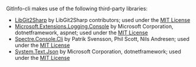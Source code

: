 GitInfo-cli makes use of the following third-party libraries:
- [LibGit2Sharp](https://github.com/libgit2/libgit2sharp) by LibGit2Sharp contributors; used under the [MIT License](https://github.com/libgit2/libgit2sharp/blob/master/LICENSE.md)
- [Microsoft.Extensions.Logging.Console](https://www.nuget.org/packages/microsoft.extensions.logging.console) by Microsoft Corporation, dotnetframework, aspnet; used under the [MIT License](https://licenses.nuget.org/MIT)
- [Spectre.Console.Cli](https://github.com/spectreconsole/spectre.console) by Patrik Svensson, Phil Scott, Nils Andresen; used under the [MIT License](https://github.com/spectreconsole/spectre.console/blob/main/LICENSE.md)
- [System.Text.Json](https://www.nuget.org/packages/System.Text.json) by Microsoft Corporation, dotnetframework; used under the [MIT License](https://licenses.nuget.org/MIT)
